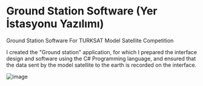 # Ground Station Software (Yer İstasyonu Yazılımı)
 Ground Station Software For TURKSAT Model Satellite Competition

 I created the "Ground station" application, for which I prepared the interface design and software using the C# Programming language, and ensured that the data sent by the model satellite to the earth is recorded on the interface. 


 ![image](https://github.com/Mthndmr16/Ground-Station-Software-Yer-Istasyonu-Yazilimi-/assets/93436285/63cbfd0a-80c1-4e4d-b7ec-ada99e14ad97)

